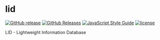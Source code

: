 # lid

[![GitHub release](https://img.shields.io/github/release/qubyte/rubidium.svg)](https://github.com/Kezz101/lid/releases/latest)
[![GitHub Releases](https://img.shields.io/github/downloads/atom/atom/latest/total.svg)](https://github.com/Kezz101/lid/releases)
[![JavaScript Style Guide](https://img.shields.io/badge/code_style-standard-brightgreen.svg)](https://standardjs.com)
[![license](https://img.shields.io/github/license/mashape/apistatus.svg)](https://github.com/Kezz101/lid/blob/master/LICENSE)

LID - Lightweight Information Database


